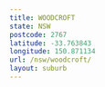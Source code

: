 ```yaml
---
title: WOODCROFT
state: NSW
postcode: 2767
latitude: -33.763843
longitude: 150.871134
url: /nsw/woodcroft/
layout: suburb
---
```

